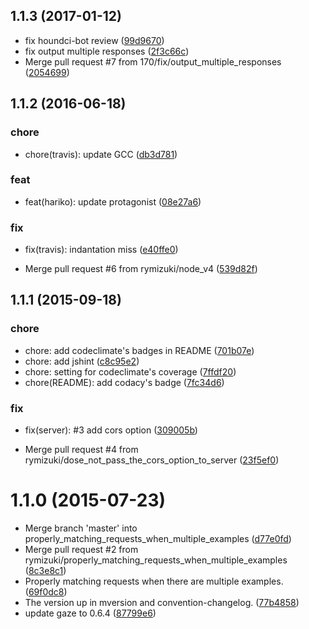 <a name="1.1.3"></a>
## 1.1.3 (2017-01-12)


* fix houndci-bot review
 ([99d9670](https://github.com/rymizuki/node-hariko/commit/99d9670))
* fix output multiple responses
 ([2f3c66c](https://github.com/rymizuki/node-hariko/commit/2f3c66c))
* Merge pull request #7 from 170/fix/output_multiple_responses
 ([2054699](https://github.com/rymizuki/node-hariko/commit/2054699))



<a name="1.1.2"></a>
## 1.1.2 (2016-06-18)


### chore

* chore(travis): update GCC
 ([db3d781](https://github.com/rymizuki/node-hariko/commit/db3d781))

### feat

* feat(hariko): update protagonist
 ([08e27a6](https://github.com/rymizuki/node-hariko/commit/08e27a6))

### fix

* fix(travis): indantation miss
 ([e40ffe0](https://github.com/rymizuki/node-hariko/commit/e40ffe0))

* Merge pull request #6 from rymizuki/node_v4
 ([539d82f](https://github.com/rymizuki/node-hariko/commit/539d82f))



<a name="1.1.1"></a>
## 1.1.1 (2015-09-18)


### chore

* chore: add codeclimate's badges in README
 ([701b07e](https://github.com/rymizuki/node-hariko/commit/701b07e))
* chore: add jshint
 ([c8c95e2](https://github.com/rymizuki/node-hariko/commit/c8c95e2))
* chore: setting for codeclimate's coverage
 ([7ffdf20](https://github.com/rymizuki/node-hariko/commit/7ffdf20))
* chore(README): add codacy's badge
 ([7fc34d6](https://github.com/rymizuki/node-hariko/commit/7fc34d6))

### fix

* fix(server): #3 add cors option
 ([309005b](https://github.com/rymizuki/node-hariko/commit/309005b))

* Merge pull request #4 from rymizuki/dose_not_pass_the_cors_option_to_server
 ([23f5ef0](https://github.com/rymizuki/node-hariko/commit/23f5ef0))



<a name="1.1.0"></a>
# 1.1.0 (2015-07-23)


* Merge branch 'master' into properly_matching_requests_when_multiple_examples
 ([d77e0fd](https://github.com/rymizuki/node-hariko/commit/d77e0fd))
* Merge pull request #2 from rymizuki/properly_matching_requests_when_multiple_examples
 ([8c3e8c1](https://github.com/rymizuki/node-hariko/commit/8c3e8c1))
* Properly matching requests when there are multiple examples.
 ([69f0dc8](https://github.com/rymizuki/node-hariko/commit/69f0dc8))
* The version up in mversion and convention-changelog.
 ([77b4858](https://github.com/rymizuki/node-hariko/commit/77b4858))
* update gaze to 0.6.4
 ([87799e6](https://github.com/rymizuki/node-hariko/commit/87799e6))




